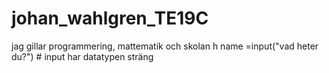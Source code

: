 # johan_wahlgren_TE19C

jag gillar programmering, mattematik och skolan h
name =input("vad heter du?") # input har datatypen sträng
